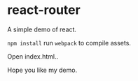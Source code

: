 # react-router

A simple demo of react.

`npm install`
run `webpack` to compile assets.

Open index.html..

Hope you like my demo.